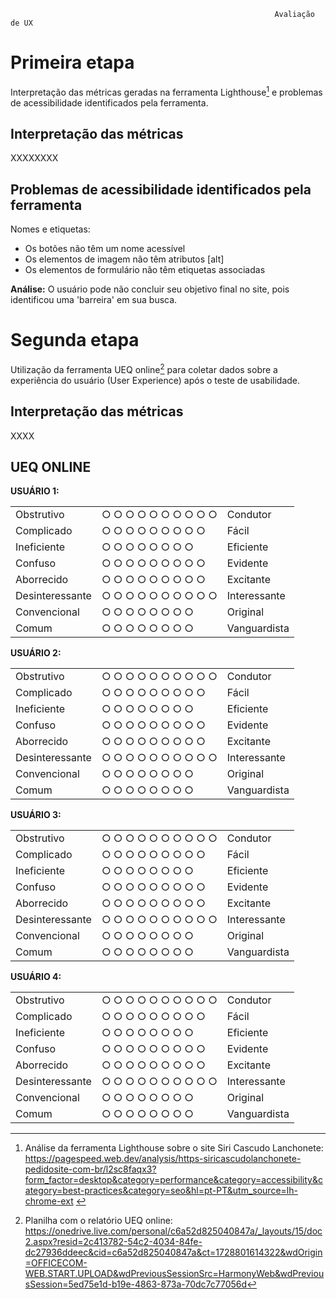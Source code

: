 
                                                               Avaliação de UX                                                


# Primeira etapa 
Interpretação das métricas geradas na ferramenta Lighthouse[^1] e problemas de acessibilidade identificados pela ferramenta.
[^1]: Análise da ferramenta Lighthouse sobre o site Siri Cascudo Lanchonete: <html>  https://pagespeed.web.dev/analysis/https-siricascudolanchonete-pedidosite-com-br/l2sc8faqx3?form_factor=desktop&category=performance&category=accessibility&category=best-practices&category=seo&hl=pt-PT&utm_source=lh-chrome-ext </html>

## Interpretação das métricas 
XXXXXXXX

## Problemas de acessibilidade identificados pela ferramenta

Nomes e etiquetas:
- Os botões não têm um nome acessível
- Os elementos de imagem não têm atributos [alt]
- Os elementos de formulário não têm etiquetas associadas

**Análise:**
O usuário pode não concluir seu objetivo final no site, pois identificou uma 'barreira' em sua busca.

# Segunda etapa 
Utilização da ferramenta UEQ online[^2] para coletar dados sobre a experiência do usuário (User Experience) após o teste de usabilidade.
[^2]: Planilha com o relatório UEQ online: https://onedrive.live.com/personal/c6a52d825040847a/_layouts/15/doc2.aspx?resid=2c413782-54c2-4034-84fe-dc27936ddeec&cid=c6a52d825040847a&ct=1728801614322&wdOrigin=OFFICECOM-WEB.START.UPLOAD&wdPreviousSessionSrc=HarmonyWeb&wdPreviousSession=5ed75e1d-b19e-4863-873a-70dc7c77056d 
## Interpretação das métricas 
XXXX

## UEQ ONLINE

**USUÁRIO 1:**

|                |                                                |                |
|----------------|------------------------------------------------|----------------|
| Obstrutivo     | ○ ○ ○ ○ ○ ○ ○ ○ ○ ○                            | Condutor       |
| Complicado     | ○ ○ ○ ○ ○ ○ ○ ○ ○                              | Fácil          |
| Ineficiente    | ○ ○ ○ ○ ○ ○ ○ ○                                | Eficiente      |
| Confuso        | ○ ○ ○ ○ ○ ○ ○ ○ ○                              | Evidente       |
| Aborrecido     | ○ ○ ○ ○ ○ ○ ○ ○ ○                              | Excitante      |
| Desinteressante| ○ ○ ○ ○ ○ ○ ○ ○ ○ ○                            | Interessante   |
| Convencional   | ○ ○ ○ ○ ○ ○ ○ ○                                | Original       |
| Comum          | ○ ○ ○ ○ ○ ○ ○ ○                                | Vanguardista   |



**USUÁRIO 2:**

|                |                                                |                |
|----------------|------------------------------------------------|----------------|
| Obstrutivo     | ○ ○ ○ ○ ○ ○ ○ ○ ○ ○                            | Condutor       |
| Complicado     | ○ ○ ○ ○ ○ ○ ○ ○ ○                              | Fácil          |
| Ineficiente    | ○ ○ ○ ○ ○ ○ ○ ○                                | Eficiente      |
| Confuso        | ○ ○ ○ ○ ○ ○ ○ ○ ○                              | Evidente       |
| Aborrecido     | ○ ○ ○ ○ ○ ○ ○ ○ ○                              | Excitante      |
| Desinteressante| ○ ○ ○ ○ ○ ○ ○ ○ ○ ○                            | Interessante   |
| Convencional   | ○ ○ ○ ○ ○ ○ ○ ○                                | Original       |
| Comum          | ○ ○ ○ ○ ○ ○ ○ ○                                | Vanguardista   |


**USUÁRIO 3:**

|                |                                                |                |
|----------------|------------------------------------------------|----------------|
| Obstrutivo     | ○ ○ ○ ○ ○ ○ ○ ○ ○ ○                            | Condutor       |
| Complicado     | ○ ○ ○ ○ ○ ○ ○ ○ ○                              | Fácil          |
| Ineficiente    | ○ ○ ○ ○ ○ ○ ○ ○                                | Eficiente      |
| Confuso        | ○ ○ ○ ○ ○ ○ ○ ○ ○                              | Evidente       |
| Aborrecido     | ○ ○ ○ ○ ○ ○ ○ ○ ○                              | Excitante      |
| Desinteressante| ○ ○ ○ ○ ○ ○ ○ ○ ○ ○                            | Interessante   |
| Convencional   | ○ ○ ○ ○ ○ ○ ○ ○                                | Original       |
| Comum          | ○ ○ ○ ○ ○ ○ ○ ○                                | Vanguardista   |


**USUÁRIO 4:**

|                |                                                |                |
|----------------|------------------------------------------------|----------------|
| Obstrutivo     | ○ ○ ○ ○ ○ ○ ○ ○ ○ ○                            | Condutor       |
| Complicado     | ○ ○ ○ ○ ○ ○ ○ ○ ○                              | Fácil          |
| Ineficiente    | ○ ○ ○ ○ ○ ○ ○ ○                                | Eficiente      |
| Confuso        | ○ ○ ○ ○ ○ ○ ○ ○ ○                              | Evidente       |
| Aborrecido     | ○ ○ ○ ○ ○ ○ ○ ○ ○                              | Excitante      |
| Desinteressante| ○ ○ ○ ○ ○ ○ ○ ○ ○ ○                            | Interessante   |
| Convencional   | ○ ○ ○ ○ ○ ○ ○ ○                                | Original       |
| Comum          | ○ ○ ○ ○ ○ ○ ○ ○                                | Vanguardista   |



